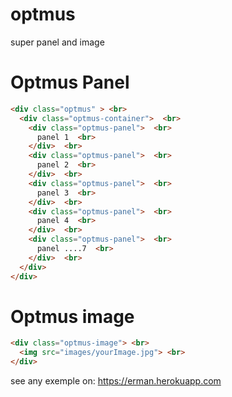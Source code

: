 # optmus
super panel and image



<h1>Optmus Panel </h1>

```HTML
<div class="optmus" > <br>
  <div class="optmus-container">  <br>
    <div class="optmus-panel">  <br>
      panel 1  <br>
    </div>  <br>
    <div class="optmus-panel">  <br>
      panel 2  <br>
    </div>  <br>
    <div class="optmus-panel">  <br>
      panel 3  <br>
    </div>  <br>
    <div class="optmus-panel">  <br>
      panel 4  <br>
    </div>  <br>
    <div class="optmus-panel">  <br>
      panel ....7  <br>
    </div>  <br>
  </div>
</div>
```



<h1> Optmus image </h1>

```HTML
<div class="optmus-image"> <br>
  <img src="images/yourImage.jpg"> <br>
</div>
```



see any exemple on: https://erman.herokuapp.com



